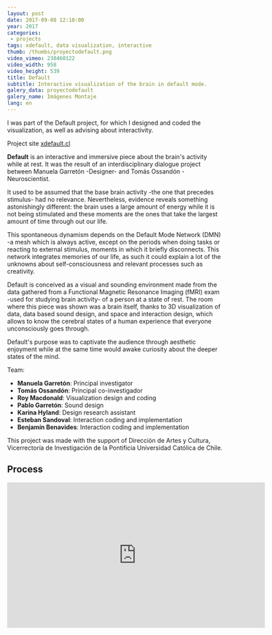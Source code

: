 ```yaml
---
layout: post
date: 2017-09-08 12:10:00
year: 2017
categories:
 - projects
tags: xdefault, data visualization, interactive
thumb: /thumbs/proyectodefault.png
video_vimeo: 238460122
video_width: 958
video_height: 539
title: Default
subtitle: Interactive visualization of the brain in default mode.
galery_data: proyectodefault
galery_name: Imágenes Montaje
lang: en
---
```

I was part of the Default project, for which I designed and coded the visualization, as well as advising about interactivity.  

Project site [xdefault.cl](xdefault.cl)

**Default** is an interactive and immersive piece about the brain's activity while at rest. It was the result of an interdisciplinary dialogue project between Manuela Garretón -Designer- and Tomás Ossandón -Neuroscientist.

It used to be assumed that the base brain activity -the one that precedes stimulus- had no relevance. Nevertheless, evidence reveals something astonishingly different: the brain uses a large amount of energy while it is not being stimulated and these moments are the ones that take the largest amount of time through out our life.

This spontaneous dynamism depends on the Default Mode Network (DMN) -a mesh which is always active, except on the periods when doing tasks or reacting to external stimulus, moments in which it briefly disconnects. This network integrates memories of our life, as such it could explain a lot of the unknowns about self-consciousness and relevant processes such as creativity.

Default is conceived as a visual and sounding environment made from the data gathered from a Functional Magnetic Resonance Imaging (fMRI) exam -used for studying brain activity- of a person at a state of rest. The room where this piece was shown was a brain itself, thanks to 3D visualization of data, data based sound design, and space and interaction design, which allows to know the cerebral states of a human experience that everyone unconsciously goes through.

Default's purpose was to captivate the audience through aesthetic enjoyment while at the same time would awake curiosity about the deeper states of the mind.

Team:
* **Manuela Garretón**: Principal investigator
* **Tomás Ossandón**: Principal co-investigador
* **Roy Macdonald**: Visualization design and coding
* **Pablo Garretón**: Sound design
* **Karina Hyland**: Design research assistant
* **Esteban Sandoval**: Interaction coding and implementation
* **Benjamín Benavides**: Interaction coding and implementation


This project was made with the support of Dirección de Artes y Cultura, Vicerrectoría de Investigación de la Pontificia Universidad Católica de Chile.


## Process

<iframe src="https://player.vimeo.com/video/248526680?title=0&byline=0&portrait=0" width="600" height="338"  frameborder="0" webkitallowfullscreen mozallowfullscreen allowfullscreen></iframe>

